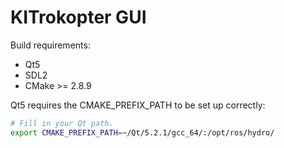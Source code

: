 KITrokopter GUI
===============

Build requirements:

 - Qt5
 - SDL2
 - CMake >= 2.8.9

Qt5 requires the CMAKE_PREFIX_PATH to be set up correctly:

```sh
# Fill in your Qt path.
export CMAKE_PREFIX_PATH=~/Qt/5.2.1/gcc_64/:/opt/ros/hydro/
```
